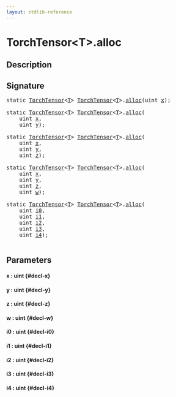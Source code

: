 ```yaml
---
layout: stdlib-reference
---
```


# TorchTensor\<T\>\.alloc

## Description





## Signature 

<pre>
<span class='code_keyword'>static</span> <a href="/stdlib-reference/types/torchtensor-05/index" class="code_type">TorchTensor</a>&lt;<a href="/stdlib-reference/types/torchtensor-05/index#typeparam-T" class="code_type">T</a>&gt; <a href="/stdlib-reference/types/torchtensor-05/index" class="code_type">TorchTensor</a>&lt;<a href="/stdlib-reference/types/torchtensor-05/index#typeparam-T" class="code_type">T</a>&gt;.<a href="/stdlib-reference/types/torchtensor-05/alloc">alloc</a>(<span class="code_keyword">uint</span> <a href="/stdlib-reference/types/torchtensor-05/alloc#decl-x" class="code_param">x</a>);

<span class='code_keyword'>static</span> <a href="/stdlib-reference/types/torchtensor-05/index" class="code_type">TorchTensor</a>&lt;<a href="/stdlib-reference/types/torchtensor-05/index#typeparam-T" class="code_type">T</a>&gt; <a href="/stdlib-reference/types/torchtensor-05/index" class="code_type">TorchTensor</a>&lt;<a href="/stdlib-reference/types/torchtensor-05/index#typeparam-T" class="code_type">T</a>&gt;.<a href="/stdlib-reference/types/torchtensor-05/alloc">alloc</a>(
    <span class="code_keyword">uint</span> <a href="/stdlib-reference/types/torchtensor-05/alloc#decl-x" class="code_param">x</a>,
    <span class="code_keyword">uint</span> <a href="/stdlib-reference/types/torchtensor-05/alloc#decl-y" class="code_param">y</a>);

<span class='code_keyword'>static</span> <a href="/stdlib-reference/types/torchtensor-05/index" class="code_type">TorchTensor</a>&lt;<a href="/stdlib-reference/types/torchtensor-05/index#typeparam-T" class="code_type">T</a>&gt; <a href="/stdlib-reference/types/torchtensor-05/index" class="code_type">TorchTensor</a>&lt;<a href="/stdlib-reference/types/torchtensor-05/index#typeparam-T" class="code_type">T</a>&gt;.<a href="/stdlib-reference/types/torchtensor-05/alloc">alloc</a>(
    <span class="code_keyword">uint</span> <a href="/stdlib-reference/types/torchtensor-05/alloc#decl-x" class="code_param">x</a>,
    <span class="code_keyword">uint</span> <a href="/stdlib-reference/types/torchtensor-05/alloc#decl-y" class="code_param">y</a>,
    <span class="code_keyword">uint</span> <a href="/stdlib-reference/types/torchtensor-05/alloc#decl-z" class="code_param">z</a>);

<span class='code_keyword'>static</span> <a href="/stdlib-reference/types/torchtensor-05/index" class="code_type">TorchTensor</a>&lt;<a href="/stdlib-reference/types/torchtensor-05/index#typeparam-T" class="code_type">T</a>&gt; <a href="/stdlib-reference/types/torchtensor-05/index" class="code_type">TorchTensor</a>&lt;<a href="/stdlib-reference/types/torchtensor-05/index#typeparam-T" class="code_type">T</a>&gt;.<a href="/stdlib-reference/types/torchtensor-05/alloc">alloc</a>(
    <span class="code_keyword">uint</span> <a href="/stdlib-reference/types/torchtensor-05/alloc#decl-x" class="code_param">x</a>,
    <span class="code_keyword">uint</span> <a href="/stdlib-reference/types/torchtensor-05/alloc#decl-y" class="code_param">y</a>,
    <span class="code_keyword">uint</span> <a href="/stdlib-reference/types/torchtensor-05/alloc#decl-z" class="code_param">z</a>,
    <span class="code_keyword">uint</span> <a href="/stdlib-reference/types/torchtensor-05/alloc#decl-w" class="code_param">w</a>);

<span class='code_keyword'>static</span> <a href="/stdlib-reference/types/torchtensor-05/index" class="code_type">TorchTensor</a>&lt;<a href="/stdlib-reference/types/torchtensor-05/index#typeparam-T" class="code_type">T</a>&gt; <a href="/stdlib-reference/types/torchtensor-05/index" class="code_type">TorchTensor</a>&lt;<a href="/stdlib-reference/types/torchtensor-05/index#typeparam-T" class="code_type">T</a>&gt;.<a href="/stdlib-reference/types/torchtensor-05/alloc">alloc</a>(
    <span class="code_keyword">uint</span> <a href="/stdlib-reference/types/torchtensor-05/alloc#decl-i0" class="code_param">i0</a>,
    <span class="code_keyword">uint</span> <a href="/stdlib-reference/types/torchtensor-05/alloc#decl-i1" class="code_param">i1</a>,
    <span class="code_keyword">uint</span> <a href="/stdlib-reference/types/torchtensor-05/alloc#decl-i2" class="code_param">i2</a>,
    <span class="code_keyword">uint</span> <a href="/stdlib-reference/types/torchtensor-05/alloc#decl-i3" class="code_param">i3</a>,
    <span class="code_keyword">uint</span> <a href="/stdlib-reference/types/torchtensor-05/alloc#decl-i4" class="code_param">i4</a>);

</pre>

## Parameters

#### x  : uint {#decl-x}
#### y  : uint {#decl-y}
#### z  : uint {#decl-z}
#### w  : uint {#decl-w}
#### i0  : uint {#decl-i0}
#### i1  : uint {#decl-i1}
#### i2  : uint {#decl-i2}
#### i3  : uint {#decl-i3}
#### i4  : uint {#decl-i4}

